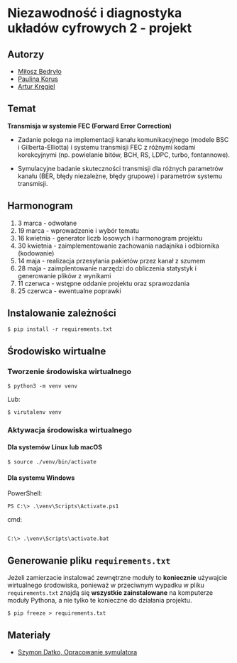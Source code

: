 # Niezawodność i diagnostyka układów cyfrowych 2 - projekt

## Autorzy

- [Miłosz Bedryło](https://github.com/lolex565)
- [Paulina Korus](https://github.com/paulinakorus)
- [Artur Kręgiel](https://github.com/arkregiel)

## Temat

**Transmisja w systemie FEC (Forward Error
Correction)**

- Zadanie polega na implementacji kanału komunikacyjnego (modele
BSC i Gilberta-Elliotta) i systemu transmisji FEC z różnymi kodami
korekcyjnymi (np. powielanie bitów, BCH, RS, LDPC, turbo,
fontannowe).

- Symulacyjne badanie skuteczności transmisji dla różnych parametrów
kanału (BER, błędy niezależne, błędy grupowe) i parametrów systemu
transmisji.

## Harmonogram

1. 3 marca - odwołane
2. 19 marca - wprowadzenie i wybór tematu
3. 16 kwietnia - generator liczb losowych i harmonogram projektu
4. 30 kwietnia - zaimplementowanie zachowania nadajnika i odbiornika (kodowanie)
5. 14 maja - realizacja przesyłania pakietów przez kanał z szumem
6. 28 maja - zaimplentowanie narzędzi do obliczenia statystyk i generowanie plików z wynikami
7. 11 czerwca - wstępne oddanie projektu oraz sprawozdania
8. 25 czerwca - ewentualne poprawki

## Instalowanie zależności

```
$ pip install -r requirements.txt
```

## Środowisko wirtualne

### Tworzenie środowiska wirtualnego

```
$ python3 -m venv venv
```

Lub:

```
$ virutalenv venv
```

### Aktywacja środowiska wirtualnego

#### Dla systemów Linux lub macOS

```
$ source ./venv/bin/activate
```

#### Dla systemu Windows

PowerShell:

```
PS C:\> .\venv\Scripts\Activate.ps1
```

cmd:

```
	
C:\> .\venv\Scripts\activate.bat
```

## Generowanie pliku `requirements.txt`

Jeżeli zamierzacie instalować zewnętrzne moduły to **koniecznie** używajcie wirtualnego środowiska, ponieważ w przeciwnym wypadku w pliku `requirements.txt` znajdą się **wszystkie zainstalowane** na komputerze moduły Pythona, a nie tylko te konieczne do działania projektu.

```
$ pip freeze > requirements.txt
```

## Materiały

- [Szymon Datko, Opracowanie symulatora](https://datko.pl/NiDUC2/etap1.pdf)
